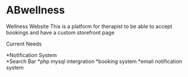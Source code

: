 # ABwellness
Wellness Website
This is a platform for therapist to be able to accept bookings and have a custom storefront page


Current Needs

*Notification System
<br>
*Search Bar 
*php mysql intergration
*booking system
*email notification system
